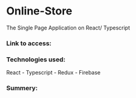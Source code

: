 # Online-Store


The Single Page Application on React/ Typescript
### Link to access:
 

### Technologies used:
React - Typescript - Redux - Firebase


### Summery: 
